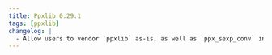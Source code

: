 ```yaml
---
title: Ppxlib 0.29.1
tags: [ppxlib]
changelog: |
  - Allow users to vendor `ppxlib` as-is, as well as `ppx_sexp_conv` in the same project (#386, @kit-ty-kate)
---
```


